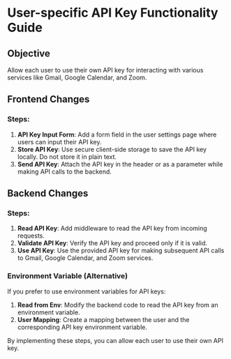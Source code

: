 
# User-specific API Key Functionality Guide

## Objective

Allow each user to use their own API key for interacting with various services like Gmail, Google Calendar, and Zoom.

## Frontend Changes

### Steps:

1. **API Key Input Form**: Add a form field in the user settings page where users can input their API key.
2. **Store API Key**: Use secure client-side storage to save the API key locally. Do not store it in plain text.
3. **Send API Key**: Attach the API key in the header or as a parameter while making API calls to the backend.

## Backend Changes

### Steps:

1. **Read API Key**: Add middleware to read the API key from incoming requests.
2. **Validate API Key**: Verify the API key and proceed only if it is valid.
3. **Use API Key**: Use the provided API key for making subsequent API calls to Gmail, Google Calendar, and Zoom services.

### Environment Variable (Alternative)

If you prefer to use environment variables for API keys:

1. **Read from Env**: Modify the backend code to read the API key from an environment variable.
2. **User Mapping**: Create a mapping between the user and the corresponding API key environment variable.

By implementing these steps, you can allow each user to use their own API key.

